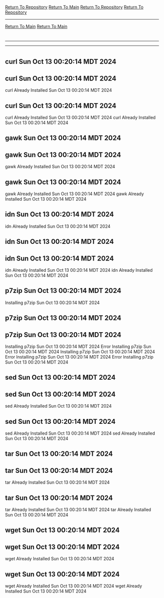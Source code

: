 [Return To Repository](https://github.com/DigitalWarrior/piholeparser/)
[Return To Main](https://github.com/DigitalWarrior/piholeparser/blob/master/RecentRunLogs/Mainlog.md)
[Return To Repository](https://github.com/DigitalWarrior/piholeparser/)
[Return To Repository](https://github.com/DigitalWarrior/piholeparser/)
____________________________________
[Return To Main](https://github.com/DigitalWarrior/piholeparser/blob/master/RecentRunLogs/Mainlog.md)
[Return To Main](https://github.com/DigitalWarrior/piholeparser/blob/master/RecentRunLogs/Mainlog.md)
# 
____________________________________
____________________________________
# 
# 
## curl Sun Oct 13 00:20:14 MDT 2024
## curl Sun Oct 13 00:20:14 MDT 2024
curl Already Installed Sun Oct 13 00:20:14 MDT 2024
## curl Sun Oct 13 00:20:14 MDT 2024
curl Already Installed Sun Oct 13 00:20:14 MDT 2024
curl Already Installed Sun Oct 13 00:20:14 MDT 2024
## gawk Sun Oct 13 00:20:14 MDT 2024
## gawk Sun Oct 13 00:20:14 MDT 2024
gawk Already Installed Sun Oct 13 00:20:14 MDT 2024
## gawk Sun Oct 13 00:20:14 MDT 2024
gawk Already Installed Sun Oct 13 00:20:14 MDT 2024
gawk Already Installed Sun Oct 13 00:20:14 MDT 2024
## idn Sun Oct 13 00:20:14 MDT 2024
idn Already Installed Sun Oct 13 00:20:14 MDT 2024
## idn Sun Oct 13 00:20:14 MDT 2024
## idn Sun Oct 13 00:20:14 MDT 2024
idn Already Installed Sun Oct 13 00:20:14 MDT 2024
idn Already Installed Sun Oct 13 00:20:14 MDT 2024
## p7zip Sun Oct 13 00:20:14 MDT 2024
Installing p7zip Sun Oct 13 00:20:14 MDT 2024
## p7zip Sun Oct 13 00:20:14 MDT 2024
## p7zip Sun Oct 13 00:20:14 MDT 2024
Installing p7zip Sun Oct 13 00:20:14 MDT 2024
Error Installing p7zip Sun Oct 13 00:20:14 MDT 2024
Installing p7zip Sun Oct 13 00:20:14 MDT 2024
Error Installing p7zip Sun Oct 13 00:20:14 MDT 2024
Error Installing p7zip Sun Oct 13 00:20:14 MDT 2024
## sed Sun Oct 13 00:20:14 MDT 2024
## sed Sun Oct 13 00:20:14 MDT 2024
sed Already Installed Sun Oct 13 00:20:14 MDT 2024
## sed Sun Oct 13 00:20:14 MDT 2024
sed Already Installed Sun Oct 13 00:20:14 MDT 2024
sed Already Installed Sun Oct 13 00:20:14 MDT 2024
## tar Sun Oct 13 00:20:14 MDT 2024
## tar Sun Oct 13 00:20:14 MDT 2024
tar Already Installed Sun Oct 13 00:20:14 MDT 2024
## tar Sun Oct 13 00:20:14 MDT 2024
tar Already Installed Sun Oct 13 00:20:14 MDT 2024
tar Already Installed Sun Oct 13 00:20:14 MDT 2024
## wget Sun Oct 13 00:20:14 MDT 2024
## wget Sun Oct 13 00:20:14 MDT 2024
wget Already Installed Sun Oct 13 00:20:14 MDT 2024
## wget Sun Oct 13 00:20:14 MDT 2024
wget Already Installed Sun Oct 13 00:20:14 MDT 2024
wget Already Installed Sun Oct 13 00:20:14 MDT 2024
